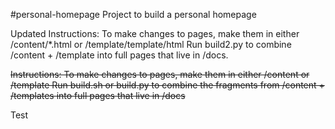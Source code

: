 #personal-homepage
Project to build a personal homepage

Updated Instructions:
To make changes to pages, make them in either /content/*.html  or /template/template/html
Run build2.py to combine /content + /template into full pages that live in /docs.


~~Instructions:
To make changes to pages, make them in either /content  or /template
Run build.sh or build.py to combine the fragments from /content + /templates into full pages that live in /docs~~

Test

